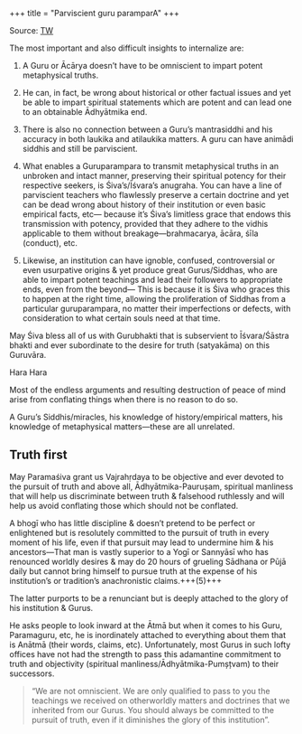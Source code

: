 +++
title = "Parviscient guru paramparA"
+++

Source: [TW](https://x.com/GhorAngirasa/status/1917842734788010344)

The most important and also difficult insights to internalize are:

1. A Guru or Ācārya doesn’t have to be omniscient to impart potent metaphysical truths.

2. He can, in fact, be wrong about historical or other factual issues and yet be able to impart spiritual statements which are potent and can lead one to an obtainable Ādhyātmika end. 

3. There is also no connection between a Guru’s mantrasiddhi and his accuracy in both laukika and atilaukika matters. A guru can have animādi siddhis and still be parviscient. 

4. What enables a Guruparampara to transmit metaphysical truths in an unbroken and intact manner, preserving their spiritual potency for their respective seekers, is Śiva’s/Īśvara’s anugraha. You can have a line of parviscient teachers who flawlessly preserve a certain doctrine and yet can be dead wrong about history of their institution or even basic empirical facts, etc— because it’s Śiva’s limitless grace that endows this transmission with potency, provided that they adhere to the vidhis applicable to them without breakage—brahmacarya, ācāra, śīla (conduct), etc. 

5. Likewise, an institution can have ignoble, confused, controversial or even usurpative origins & yet produce great Gurus/Siddhas, who are able to impart potent teachings and lead their followers to appropriate ends, even from the beyond— This is because it is Śiva who graces this to happen at the right time, allowing the proliferation of Siddhas from a particular guruparampara, no matter their imperfections or defects, with consideration to what certain souls need at that time. 

May Śiva bless all of us with Gurubhakti that is subservient to Īśvara/Śāstra bhakti and ever subordinate to the desire for truth (satyakāma) on this Guruvāra. 

Hara Hara

Most of the endless arguments and resulting destruction of peace of mind arise from conflating things when there is no reason to do so.

A Guru’s Siddhis/miracles, his knowledge of history/empirical matters, his knowledge of metaphysical matters—these are all unrelated.

## Truth first
May Paramaśiva grant us Vajrahṛdaya to be objective and ever devoted to the pursuit of truth and above all, Ādhyātmika-Pauruṣam, spiritual manliness that will help us discriminate between truth & falsehood ruthlessly and will help us avoid conflating those which should not be conflated.

A bhogī who has little discipline & doesn’t  pretend to be perfect or enlightened but is resolutely committed to the pursuit of truth in every moment of his life, even if that pursuit may lead to undermine him & his ancestors—That man is vastly superior to a Yogī or Sannyāsī  who has renounced worldly desires & may do 20 hours of grueling Sādhana or Pūjā daily but cannot bring himself to pursue truth at the expense of his institution’s or tradition’s anachronistic claims.+++(5)+++

The latter purports to be a renunciant but is deeply attached to the glory of his institution & Gurus.

He asks people to look inward at the Ātmā but when it comes to his Guru, Paramaguru, etc, he is inordinately attached to everything about them that is Anātmā (their words, claims, etc). Unfortunately, most Gurus in such lofty offices have not had the strength to pass this adamantine commitment to truth and objectivity (spiritual manliness/Ādhyātmika-Pumșțvam) to their successors.

> “We are not omniscient. We are only qualified to pass to you the teachings we received on otherworldly matters and doctrines that we inherited from our Gurus. You should always be committed to the pursuit of truth, even if it diminishes the glory of this institution”.
